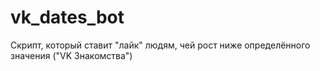 # vk_dates_bot
Скрипт, который ставит "лайк" людям, чей рост ниже определённого значения ("VK Знакомства")
